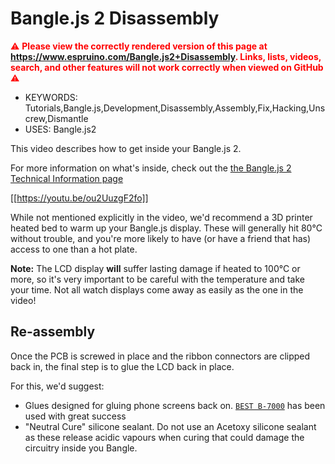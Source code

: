 <!--- Copyright (c) 2023 Gordon Williams, Pur3 Ltd. See the file LICENSE for copying permission. -->
Bangle.js 2 Disassembly
=======================

<span style="color:red">:warning: **Please view the correctly rendered version of this page at https://www.espruino.com/Bangle.js2+Disassembly. Links, lists, videos, search, and other features will not work correctly when viewed on GitHub** :warning:</span>

* KEYWORDS: Tutorials,Bangle.js,Development,Disassembly,Assembly,Fix,Hacking,Unscrew,Dismantle
* USES: Bangle.js2


This video describes how to get inside your Bangle.js 2.

For more information on what's inside, check out the [the Bangle.js 2 Technical Information page](/Bangle.js2+Technical)

[[https://youtu.be/ou2UuzgF2fo]]

While not mentioned explicitly in the video, we'd recommend a 3D printer heated bed to warm up your Bangle.js display. These will generally hit 80°C without trouble, and you're more likely to have (or have a friend that has) access to one than a hot plate.

**Note:** The LCD display **will** suffer lasting damage if heated to 100°C or more, so it's very important to be careful with the temperature and take your time. Not all watch displays come away as easily as the one in the video!

## Re-assembly

Once the PCB is screwed in place and the ribbon connectors are clipped back in, the final step is to glue the LCD back in place.

For this, we'd suggest:

* Glues designed for gluing phone screens back on. [`BEST B-7000`](https://www.ebay.com/sch/i.html?_nkw=best+b-7000) has been used with great success
* "Neutral Cure" silicone sealant. Do not use an Acetoxy silicone sealant as these release acidic vapours when curing that could damage the circuitry inside you Bangle.